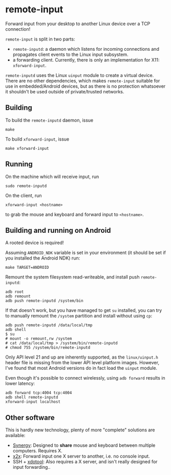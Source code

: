remote-input
============
Forward input from your desktop to another Linux device over a TCP connection!

`remote-input` is split in two parts:
- `remote-inputd`: a daemon which listens for incoming connections and
   propagates client events to the Linux input subsystem.
- a forwarding client. Currently, there is only an implementation for X11:
  `xforward-input`.

`remote-inputd` uses the Linux `uinput` module to create a virtual device. There
are no other dependencies, which makes `remote-input` suitable for use in
embedded/Android devices, but as there is no protection whatsoever it shouldn't
be used outside of private/trusted networks.

Building
--------
To build the `remote-inputd` daemon, issue
```
make
```

To build `xforward-input`, issue
```
make xforward-input
```

Running
-------
On the machine which will receive input, run
```
sudo remote-inputd
```

On the client, run
```
xforward-input <hostname>
```
to grab the mouse and keyboard and forward input to `<hostname>`.

Building and running on Android
-------------------------------
A rooted device is required!

Assuming `ANDROID_NDK` variable is set in your environment (it should be set
if you installed the Android NDK) run:
```
make TARGET=ANDROID
```
Remount the system filesystem read-writeable, and install push `remote-inputd`:
```
adb root
adb remount
adb push remote-inputd /system/bin
```
If that doesn't work, but you have managed to get `su` installed, you can
try to manually remount the `/system` partition and install without using `cp`:
```
adb push remote-inputd /data/local/tmp
adb shell
$ su
# mount -o remount,rw /system
# cat /data/local/tmp > /system/bin/remote-inputd
# chmod 755 /system/bin/remote-inputd
```
Only API level 21 and up are inherently supported, as the `linux/uinput.h`
header file is missing from the lower API level platform images. However, I've
found that most Android versions do in fact load the `uinput` module.

Even though it's possible to connect wirelessly, using `adb forward` results in
lower latency:

```
adb forward tcp:4004 tcp:4004
adb shell remote-inputd
xforward-input localhost
```

Other software
--------------
This is hardly new technology, plenty of more "complete" solutions are
available:
- [Synergy](http://symless.com/): Designed to **share** mouse and keyboard
  between multiple computers. Requires X.
- [x2x](https://en.wikipedia.org/wiki/X2x): Forward input one X server to
  another, i.e. no console input.
- SSH + [xdotool](http://www.semicomplete.com/projects/xdotool/): Also requires
  a X server, and isn't really designed for input forwarding..
